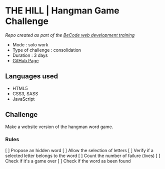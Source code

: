 # THE HILL | Hangman Game Challenge

_Repo created as part of the [BeCode web development training](https://becode.org/fr/apprendre/developpeur-web-junior/)_

* Mode : solo work
* Type of challenge : consolidation
* Duration : 3 days
* [GitHub Page](https://eliseprts.github.io/hangman-game/)

## Languages used

* HTML5
* CSS3, SASS
* JavaScript

## Challenge

Make a website version of the hangman word game.

### Rules

[ ] Propose an hidden word
[ ] Allow the selection of letters
[ ] Verify if a selected letter belongs to the word
[ ] Count the number of failure (lives)
[ ] Check if it's a game over
[ ] Check if the word as been found
